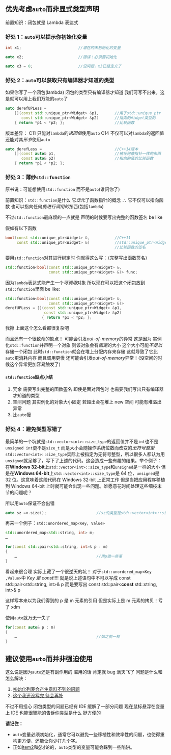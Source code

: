## 优先考虑`auto`而非显式类型声明

前置知识：闭包就是 Lambda 表达式

### 好处 1：`auto`可以提示你初始化变量

```cpp
int x1;                         //潜在的未初始化的变量

auto x2;                        //错误！必须要初始化

auto x3 = 0;                    //没问题，x3已经定义了
```

### 好处 2：`auto`可以获取只有编译器才知道的类型

如果你写了一个闭包(lambda) 闭包的类型只有编译器才知道 我们可写不出来。这是就可以用上我们万能的`auto`了

```cpp
auto derefUPLess =
    [](const std::unique_ptr<Widget> &p1,       //用于std::unique_ptr
       const std::unique_ptr<Widget> &p2)       //指向的Widget类型的
    { return *p1 < *p2; };                      //比较函数
```

版本差异：
C11 只能对`lambda`的*返回值*使用`auto`
C14 不仅可以对`lambda`的返回值 还能对其*形参*使用`auto`

```cpp
auto derefLess =                                //C++14版本
    [](const auto& p1,                          //被任何像指针一样的东西
       const auto& p2)                          //指向的值的比较函数
    { return *p1 < *p2; };
```

### 好处 3：薄纱`std::function`

原书说：可能想使用`std::function` 而不是`auto`(谁问你了)

前置知识：`std::function`是什么
它*泛化*了函数指针的概念 ∴ 它不仅可以指向函数 也可以指向任何*能进行调用的*东西(包括`lambda`)

不过`std::function`最麻烦的一点就是 声明的时候要写出完整的函数签名
be like

假如有以下函数

```cpp
bool(const std::unique_ptr<Widget> &,           //C++11
     const std::unique_ptr<Widget> &)           //std::unique_ptr<Widget>
                                                //比较函数的签名
```

要用`std::function`对其进行绑定时 你就得这么写：（完整写出函数签名）

```cpp
std::function<bool(const std::unique_ptr<Widget> &,
                   const std::unique_ptr<Widget> &)> func;
```

因为`lambda`表达式能产生一个*可调用*对象 所以现在可以把这个闭包放到`std::function`里面
be like:

```cpp
std::function<bool(const std::unique_ptr<Widget> &,
                   const std::unique_ptr<Widget> &)>
derefUPLess = [](const std::unique_ptr<Widget> &p1,
                 const std::unique_ptr<Widget> &p2)
                { return *p1 < *p2; };
```

我擦 上面这个怎么看都很复杂吧

而且还有一个很致命的缺点！ 可能会引发*out-of-memory*的异常
这是因为 实例化`std::function`并声明一个对象 则该对象会有*固定*的大小
这个大小可能*不足以*存储一个闭包
此时`std::function`就会在堆上分配内存来存储 这就导致了它比`auto`更消耗内存 而且调用更慢 还可能会引发*out-of-memory*异常！(没空间的时候这个异常更加容易触发了)

#### `std::function`缺点小结

1. 冗余 需要写出完整的函数签名 即使是面对闭包时 也需要我们写出只有编译器才知道的类型
2. 空间问题 其实例化的对象大小固定 若超出会在堆上 new 空间 可能有堆溢出异常
3. 比`auto`慢

### 好处 4：避免类型写错了

最简单的一个坑就是`std::vector<int>::size_type`的返回值并不是`int`也不是`unsigned int`更不是`size_t`
而是大小会随操作系统位数而改变的*无符号整型*
`std::vector<int>::size_type`实际上被指定为无符号整型，所以很多人都认为用`unsigned`就足够了，写下了上述的代码。这会造成一些有趣的结果。举个例子：
在**Windows 32-bit**上`std::vector<int>::size_type`和`unsigned`是一样的大小
但是在**Windows 64-bit**上`std::vector<int>::size_type`是 64 位，`unsigned`是 32 位。这意味着这段代码在 Windows 32-bit 上正常工作
但是当把应用程序移植到 Windows 64-bit 上时就可能会出现一些问题。谁愿意花时间处理这些细枝末节的问题呢？

所以用`auto`保证不会出错

```cpp
auto sz =v.size();                      //sz的类型是std::vector<int>::size_type
```

再来一个例子：`std::unordered_map<Key, Value>`

```cpp
std::unordered_map<std::string, int> m;
…

for(const std::pair<std::string, int>& p : m)
{
    …                                   //用p做一些事
}
```

看起来很合理 实际上藏了一个很逆天的坑！
对于`std::unordered_map<Key ,Value>`中 _Key 是 const_!!!!
就是说上述语句中不可以写成
const std::pair<std::string, int>& p
而是要写出
const std::pair<**const** std::string, int>& p

这样写本来以为我们得到的 p 是 m 元素的引用 但是实际上是 m 元素的拷贝！亏了 xdm

使用`auto`就万无一失了

```cpp
for(const auto& p : m)
{
    …                                   //如之前一样
}
```

## 建议使用`auto`而并非强迫使用

这么说是因为`auto`还是有副作用的 滥用的话 肯定就 bug 满天飞了
问题是什么和怎么解决：

1. [初始化列表会产生意料不到的问题](../../1.DeducingTypes/myNote/item2auto类型推导.md)
2. [这个我还没写完 待会再补](../item6.md)

不过不用担心 闭包类型的问题已经有 IDE 缓解了一部分问题
现在鼠标悬浮在变量上 IDE 也能很智能的告诉你类型是什么 挺方便的

**请记住：**

- `auto`变量必须初始化，通常它可以避免一些移植性和效率性的问题，也使得重构更方便，还能让你少打几个字。
- 正如[Item2](../1.DeducingTypes/item2.md)和[6](../2.Auto/item6.md)讨论的，`auto`类型的变量可能会踩到一些陷阱。

